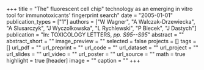 +++
title = "The\" fluorescent cell chip\" technology as an emerging in vitro tool for immunotoxicants' fingerprint search"
date = "2005-01-01"
publication_types = ["1"]
authors = ["W Wagner", "A Walczak-Drzewiecka", "A Slusarczyk", "J Wyczolkowska", "L Rychlewski", "P Biecek", "J Dastych"]
publication = "In: TOXICOLOGY LETTERS, _pp. S95--S95_"
abstract = ""
abstract_short = ""
image_preview = ""
selected = false
projects = []
tags = []
url_pdf = ""
url_preprint = ""
url_code = ""
url_dataset = ""
url_project = ""
url_slides = ""
url_video = ""
url_poster = ""
url_source = ""
math = true
highlight = true
[header]
image = ""
caption = ""
+++
